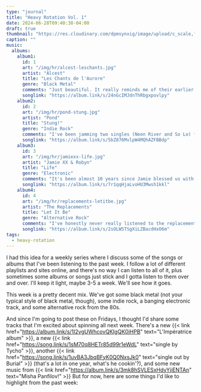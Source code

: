 ```yaml
---
type: "journal"
title: "Heavy Rotation Vol. 1"
date: 2024-06-28T09:40:38-04:00
draft: true
thumbnail: "https://res.cloudinary.com/dpmsynxig/image/upload/c_scale,f_auto,q_auto:good,w_740/v1719681794/2024%20Posts/heavy-rotation/untitled-1.jpg"
caption: ""
music:
  albums:
    album1:
      id: 1
      art: "/img/hr/alcest-leschants.jpg"
      artist: "Alcest"
      title: "Les Chants de l'Aurore"
      genre: "Black Metal"
      comments: "Just beautiful. It really reminds me of their earlier albums, but adds so much more. Pretty much an ethereal wall of sound for almost 45 minutes. Just a thing to keep in mind, Alcest is still a black metal band, so at times you will get Neige's airy and brutal screams projected at you (but still so got'dang beautiful.) It's heavy, but also light and bright at the same time. I say just give it a go. Alcest only sounds like Alcest. There are a few that imitate, but nothing else really comes close to this band. Also, their album Shelter is 100% shoe gaze, if that's your jam. 'Opale' is one of my all-time favorite songs. But listen to 'Wings' first for a nice intro."
      songlink: "https://album.link/s/24nGcIMJdnThRbgxpovlpy"
    album2:
      id: 2
      art: "/img/hr/pond-stung.jpg"
      artist: "Pond"
      title: "Stung!"
      genre: "Indie Rock"
      comments: "I've been jamming two singles (Neon River and So Lo) from this album for a little while, and it's great to hear the whole thing. This will be in heavy rotation for a while. Australia is always putting out great music. A fairly lengthy album for indie rock these days, but the tracks are very diverse so it doesn't feel like you've been listening to the exact same style for an hour straight."
      songlink: "https://album.link/s/5bZ876MvlpW4MQhAZFBBdp"
    album3:
      id: 3
      art: "/img/hr/jamiexx-life.jpg"
      artist: "Jamie XX & Robyn"
      title: "Life"
      genre: "Electronic"
      comments: "It's been almost 10 years since Jamie blessed us with In Colour. There have been a single or two here and there, as well as an album from his main gig with The XX. But other than that, he's been relatively quiet. You can tell with the singles dropping from his forthcoming album In Waves that there's a high level of detail and polish being put into these tracks, and I can't wait to hear the whole thing!"
      songlink: "https://album.link/s/7r1qqHjaLvoHU3Mwsh1kkl"
    album4:
      id: 4
      art: "/img/hr/replacements-letitbe.jpg"
      artist: "The Replacements"
      title: "Let It Be"
      genre: "Alternative Rock"
      comments: "I've honestly never really listened to the replacements. I was browsing Brooklyn Vegan the other night, and they had put together this great list of 10 albums that helped birth alt-rock and post-hardcore bands 40 years ago. I believe all of these albums came out the same year, or at least close to it. I also never knew the replacements covered my favorite KISS song, Black Diamond. I can't say anything others haven't, this is album is phenomenal."
      songlink: "https://album.link/s/2sOLW5TSgXiLZBacdHxO6m"
tags:
  - heavy-rotation
---
```


I had this idea for a weekly series where I discuss some of the songs or albums that I've been listening to the past week. I follow a lot of different playlists and sites online, and there's no way I can listen to all of it, plus sometimes some albums or songs just stick and I gotta listen to them over and over. I'll keep it light, maybe 3-5 a week. We'll see how it goes.

This week is a pretty decent mix. We've got some black metal (not your typical style of black metal, though), some indie rock, a banging electronic track, and some alternative rock from the 80s.

And since I'm going to post these on Fridays, I thought I'd share some tracks that I'm excited about spinning all next week. There's a new {{< link href="https://album.link/s/1I2vgUWhcovQKIgQK0jHPB" text="L'Impératrice album" >}}, a new {{< link href="https://song.link/s/1sM70q8HETr85d99r1eWdL" text="single by Tycho" >}}, another {{< link href="https://song.link/s/1uvBA3JbqBFyK0Q0NxsJk0" text="single out by Burial" >}} (that's a lot in one year, what's he cookin'?), and some new music from {{< link href="https://album.link/s/3mk8hSVLESxHdyYjiENTAn" text="Misha Panfilov!" >}} But for now, here are some things I'd like to highlight from the past week:
